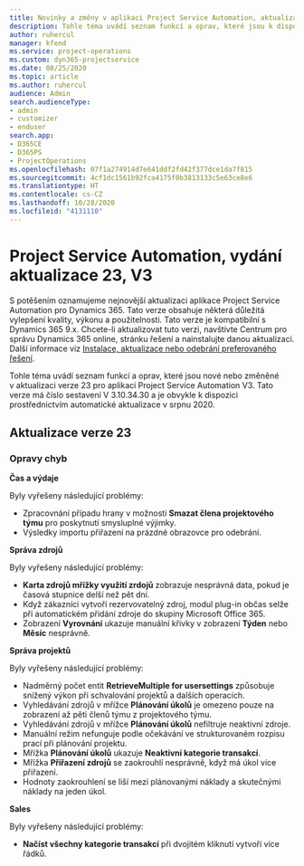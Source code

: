 ```yaml
---
title: Novinky a změny v aplikaci Project Service Automation, aktualizace verze 23, V3
description: Tohle téma uvádí seznam funkcí a oprav, které jsou k dispozici v Project Service Automation, aktualizace verze 23, V3.
author: ruhercul
manager: kfend
ms.service: project-operations
ms.custom: dyn365-projectservice
ms.date: 08/25/2020
ms.topic: article
ms.author: ruhercul
audience: Admin
search.audienceType:
- admin
- customizer
- enduser
search.app:
- D365CE
- D365PS
- ProjectOperations
ms.openlocfilehash: 07f1a274914d7e641ddf2fd42f377dce1da7f815
ms.sourcegitcommit: 4cf1dc1561b92fca4175f0b3813133c5e63ce8e6
ms.translationtype: HT
ms.contentlocale: cs-CZ
ms.lasthandoff: 10/28/2020
ms.locfileid: "4131110"
---
```

# <a name="project-service-automation-update-release-23-v3"></a>Project Service Automation, vydání aktualizace 23, V3

S potěšením oznamujeme nejnovější aktualizaci aplikace Project Service Automation pro Dynamics 365. Tato verze obsahuje některá důležitá vylepšení kvality, výkonu a použitelnosti. Tato verze je kompatibilní s Dynamics 365 9.x. Chcete-li aktualizovat tuto verzi, navštivte Centrum pro správu Dynamics 365 online, stránku řešení a nainstalujte danou aktualizaci. Další informace viz [Instalace, aktualizace nebo odebrání preferovaného řešení](https://docs.microsoft.com/power-platform/admin/install-remove-preferred-solution).

Tohle téma uvádí seznam funkcí a oprav, které jsou nové nebo změněné v aktualizaci verze 23 pro aplikaci Project Service Automation V3. Tato verze má číslo sestavení V 3.10.34.30 a je obvykle k dispozici prostřednictvím automatické aktualizace v srpnu 2020.

## <a name="update-release-23"></a>Aktualizace verze 23

### <a name="bug-fixes"></a>Opravy chyb

**Čas a výdaje**

Byly vyřešeny následující problémy:
- Zpracovnání případu hrany v možnosti **Smazat člena projektového týmu** pro poskytnutí smysluplné výjimky.
- Výsledky importu přiřazení na prázdné obrazovce pro odebrání.

**Správa zdrojů**

Byly vyřešeny následující problémy:

- **Karta zdrojů mřížky využití zrdojů** zobrazuje nesprávná data, pokud je časová stupnice delší než pět dní.
- Když zákazníci vytvoří rezervovatelný zdroj, modul plug-in občas selže při automatickém přidání zdroje do skupiny Microsoft Office 365.
- Zobrazení **Vyrovnání** ukazuje manuální křivky v zobrazení **Týden** nebo **Měsíc** nesprávně.

**Správa projektů**

Byly vyřešeny následující problémy:

- Nadměrný počet entit **RetrieveMultiple for usersettings** způsobuje snížený výkon při schvalování projektů a dalších operacích.
- Vyhledávání zdrojů v mřížce **Plánování úkolů** je omezeno pouze na zobrazení až pěti členů týmu z projektového týmu. 
- Vyhledávání zdrojů v mřížce **Plánování úkolů** nefiltruje neaktivní zdroje.
- Manuální režim nefunguje podle očekávání ve strukturovaném rozpisu prací při plánování projektu.
- Mřížka **Plánování úkolů** ukazuje **Neaktivní kategorie transakcí**.
- Mřížka **Přiřazení zdrojů** se zaokrouhlí nesprávně, když má úkol více přiřazení.
- Hodnoty zaokrouhlení se liší mezi plánovanými náklady a skutečnými náklady na jeden úkol.

**Sales**

Byly vyřešeny následující problémy:

- **Načíst všechny kategorie transakcí** při dvojitém kliknutí vytvoří více řádků.
